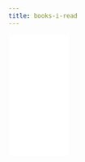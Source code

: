 ```yaml
---
title: books-i-read
---
```


<iframe style="width:120px;height:240px;" marginwidth="0" marginheight="0" scrolling="no" frameborder="0" src="//ws-eu.amazon-adsystem.com/widgets/q?ServiceVersion=20070822&OneJS=1&Operation=GetAdHtml&MarketPlace=FR&source=ss&ref=as_ss_li_til&ad_type=product_link&tracking_id=pagepersdepie-21&language=fr_FR&marketplace=amazon&region=FR&placement=B078Y9X3RB&asins=B078Y9X3RB&linkId=356429786385b6c7867b0a1eb51cb721&show_border=true&link_opens_in_new_window=true"></iframe>